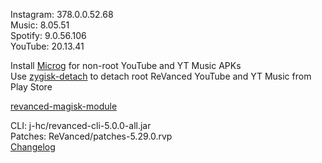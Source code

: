 Instagram: 378.0.0.52.68  
Music: 8.05.51  
Spotify: 9.0.56.106  
YouTube: 20.13.41  

Install [Microg](https://github.com/ReVanced/GmsCore/releases) for non-root YouTube and YT Music APKs  
Use [zygisk-detach](https://github.com/j-hc/zygisk-detach) to detach root ReVanced YouTube and YT Music from Play Store  

[revanced-magisk-module](https://github.com/j-hc/revanced-magisk-module)
  
CLI: j-hc/revanced-cli-5.0.0-all.jar  
Patches: ReVanced/patches-5.29.0.rvp  
[Changelog](https://github.com/ReVanced/revanced-patches/releases/tag/v5.29.0)  
